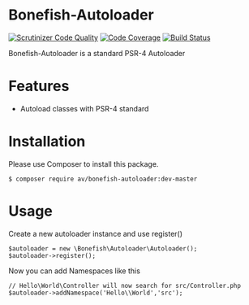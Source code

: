 Bonefish-Autoloader
===================

[![Scrutinizer Code Quality](https://scrutinizer-ci.com/g/AValnar/Bonefish-Autoloader/badges/quality-score.png?b=master)](https://scrutinizer-ci.com/g/AValnar/Bonefish-Autoloader/?branch=master)  [![Code Coverage](https://scrutinizer-ci.com/g/AValnar/Bonefish-Autoloader/badges/coverage.png?b=master)](https://scrutinizer-ci.com/g/AValnar/Bonefish-Autoloader/?branch=master)  [![Build Status](https://scrutinizer-ci.com/g/AValnar/Bonefish-Autoloader/badges/build.png?b=master)](https://scrutinizer-ci.com/g/AValnar/Bonefish-Autoloader/build-status/master)

Bonefish-Autoloader is a standard PSR-4 Autoloader

Features
========
- Autoload classes with PSR-4 standard

Installation
===========
Please use Composer to install this package.
```shell
$ composer require av/bonefish-autoloader:dev-master
```

Usage
=====
Create a new autoloader instance and use register()
```shell
$autoloader = new \Bonefish\Autoloader\Autoloader();
$autoloader->register();
```

Now you can add Namespaces like this
```shell
// Hello\World\Controller will now search for src/Controller.php
$autoloader->addNamespace('Hello\\World','src');
```


